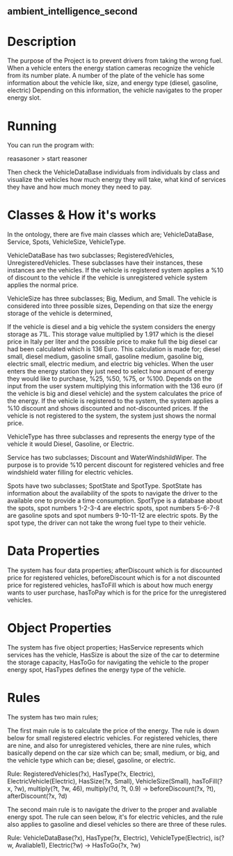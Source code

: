## ambient_intelligence_second ##

# Description #

The purpose of the Project is to prevent drivers from taking the wrong fuel. When a vehicle enters the energy station cameras recognize the vehicle from its number plate. A number of the plate of the vehicle has some information about the vehicle like, size, and energy type (diesel, gasoline, electric) Depending on this information, the vehicle navigates to the proper energy slot. 

# Running #

You can run the program with:

reasasoner > start reasoner

Then check the VehicleDataBase individuals from individuals by class and visualize the vehicles how much energy they will take, what kind of services they have and how much money they need to pay.

# Classes & How it's works #

In the ontology, there are five main classes which are; VehicleDataBase, Service, Spots, VehicleSize, VehicleType. 

VehicleDataBase has two subclasses; RegisteredVehicles, UnregisteredVehicles. These subclasses have their instances, these instances are the vehicles. If the vehicle is registered system applies a %10 of discount to the vehicle if the vehicle is unregistered vehicle system applies the normal price. 

VehicleSize has three subclasses; Big, Medium, and Small. The vehicle is considered into three possible sizes, Depending on that size the energy storage of the vehicle is determined, 

If the vehicle is diesel and a big vehicle the system considers the energy storage as 71L. This storage value multiplied by 1.917 which is the diesel price in Italy per liter and the possible price to make full the big diesel car had been calculated which is 136 Euro. This calculation is made for; diesel small, diesel medium, gasoline small, gasoline medium, gasoline big, electric small, electric medium, and electric big vehicles. When the user enters the energy station they just need to select how amount of energy they would like to purchase, %25, %50, %75, or %100. Depends on the input from the user system multiplying this information with the 136 euro (if the vehicle is big and diesel vehicle) and the system calculates the price of the energy. If the vehicle is registered to the system, the system applies a %10 discount and shows discounted and not-discounted prices. If the vehicle is not registered to the system, the system just shows the normal price. 

VehicleType has three subclasses and represents the energy type of the vehicle it would Diesel, Gasoline, or Electric. 

Service has two subclasses; Discount and WaterWindshildWiper. The purpose is to provide %10 percent discount for registered vehicles and free windshield water filling for electric vehicles. 

Spots have two subclasses; SpotState and SpotType. SpotState has information about the availability of the spots to navigate the driver to the available one to provide a time consumption. SpotType is a database about the spots, spot numbers 1-2-3-4 are electric spots, spot numbers 5-6-7-8 are gasoline spots and spot numbers 9-10-11-12 are electric spots. By the spot type, the driver can not take the wrong fuel type to their vehicle. 

# Data Properties #

The system has four data properties; afterDiscount which is for discounted price for registered vehicles, beforeDiscount which is for a not discounted price for registered vehicles, hasToFill which is about how much energy wants to user purchase, hasToPay which is for the price for the unregistered vehicles. 

# Object Properties #

The system has five object properties; HasService represents which services has the vehicle, HasSize is about the size of the car to determine the storage capacity, HasToGo for navigating the vehicle to the proper energy spot, HasTypes defines the energy type of the vehicle. 

# Rules #

The system has two main rules;

The first main rule is to calculate the price of the energy. The rule is down below for small registered electric vehicles. For registered vehicles, there are nine, and also for unregistered vehicles, there are nine rules, which basically depend on the car size which can be; small, medium, or big, and the vehicle type which can be; diesel, gasoline, or electric. 

Rule: RegisteredVehicles(?x), HasType(?x, Electric), ElectricVehicle(Electric), HasSize(?x, Small), VehicleSize(Small), hasToFill(?x, ?w), multiply(?t, ?w, 46), multiply(?d, ?t, 0.9) -> beforeDiscount(?x, ?t), afterDiscount(?x, ?d)

The second main rule is to navigate the driver to the proper and avaliable energy spot. The rule can seen below, it's for electric vehicles, and the rule also applies to gasoline and diesel vehicles so there are three of these rules. 

Rule: VehicleDataBase(?x), HasType(?x, Electric), VehicleType(Electric), is(?w, Avaliable1), Electric(?w) -> HasToGo(?x, ?w)
